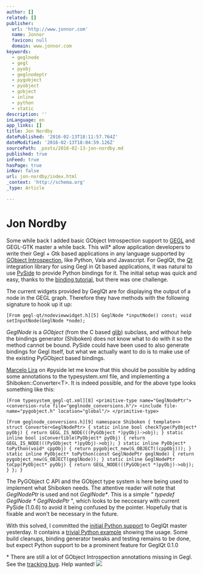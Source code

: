 ```yaml
---
author: []
related: []
publisher:
  url: 'http://www.jonnor.com'
  name: Jonnor
  favicon: null
  domain: www.jonnor.com
keywords:
  - geglnode
  - gegl
  - pyobj
  - geglnodeptr
  - pygobject
  - pyobject
  - gobject
  - inline
  - python
  - static
description: ''
inLanguage: en
app_links: []
title: Jon Nordby
datePublished: '2016-02-13T18:11:57.764Z'
dateModified: '2016-02-13T18:04:59.126Z'
sourcePath: _posts/2016-02-13-jon-nordby.md
published: true
inFeed: true
hasPage: true
inNav: false
url: jon-nordby/index.html
_context: 'http://schema.org'
_type: Article

---
```

# Jon Nordby

Some while back I added basic GObject Introspection support to [GEGL][0] and GEGL-GTK master a while back. This will\* allow application developers to write their Gegl + Gtk based applications in any language supported by [GObject Introspection][1], like Python, Vala and Javascript. For GeglQt, the [Qt][2] integration library for using Gegl in Qt based applications, it was natural to use [PySide][3] to provide Python bindings for it. The initial setup was quick and easy, thanks to the [binding tutorial][4], but there was one challenge.

The current widgets provided by GeglQt are for displaying the output of a node in the GEGL graph. Therefore they have methods with the following signature to hook up it up:

    [From gegl-qt/nodeviewwidget.h][5] GeglNode *inputNode() const; void setInputNode(GeglNode *node);

_GeglNode_ is a _GObject_ (from the C based [glib][6]) subclass, and without help the bindings generator (Shiboken) does not know what to do with it so the method cannot be bound. PySide could have been used to also generate bindings for Gegl itself, but what we actually want to do is to make use of the existing PyGObject based bindings.

[Marcelo Lira][7] on \#pyside let me know that this should be possible by adding some annotations to the typesystem.xml file, and implementing a Shiboken::Converter<T\>. It is indeed possible, and for the above type looks something like this:

    [From typesystem_gegl-qt.xml][8] <primitive-type name="GeglNodePtr"> <conversion-rule file="geglnode_conversions.h"/> <include file-name="pygobject.h" location="global"/> </primitive-type> 

    [From geglnode_conversions.h][9] namespace Shiboken { template<> struct Converter<GeglNodePtr> { static inline bool checkType(PyObject* pyObj) { return GEGL_IS_NODE(((PyGObject *)pyObj)->obj); } static inline bool isConvertible(PyObject* pyObj) { return GEGL_IS_NODE(((PyGObject *)pyObj)->obj); } static inline PyObject* toPython(void* cppObj) { return pygobject_new(G_OBJECT((cppObj))); } static inline PyObject* toPython(const GeglNodePtr geglNode) { return pygobject_new(G_OBJECT(geglNode)); } static inline GeglNodePtr toCpp(PyObject* pyObj) { return GEGL_NODE(((PyGObject *)pyObj)->obj); } }; }

The PyGObject C API and the GObject type system is here being used to implement what Shiboken needs. The attentive reader will note that _GeglNodePtr_ is used and not _GeglNode\*_. This is a simple " _typedef GeglNode \* GeglNodePtr_ ", which looks to be neccesary with current PySide (1.0.6) to avoid it being confused by the pointer. Hopefully that is fixable and won't be necessary in the future.

With this solved, I committed the [initial Python support][10] to GeglQt master yesterday. It contains a [trivial Python example][11] showing the usage. Some build cleanups, binding generator tweaks and testing remains to be done, but expect Python support to be a prominent feature for GeglQt 0.1.0

\* There are still a lot of GObject Introspection annotations missing in Gegl. See the [tracking bug][12]. Help wanted!
[![](http://www.jonnor.com/wp/wp-content/plugins/flattr/img/flattr-badge-large.png)][13]

[0]: http://www.gegl.org/
[1]: https://live.gnome.org/GObjectIntrospection
[2]: http://qt.nokia.com/
[3]: http://www.pyside.org/
[4]: http://developer.qt.nokia.com/wiki/PySide_Binding_Generation_Tutorial
[5]: http://git.gnome.org/browse/gegl-qt/tree/gegl-qt/nodeviewwidget.h
[6]: http://developer.gnome.org/glib/
[7]: http://setanta.wordpress.com/
[8]: http://git.gnome.org/browse/gegl-qt/tree/pygegl-qt/typesystem_gegl-qt.xml
[9]: http://git.gnome.org/browse/gegl-qt/tree/pygegl-qt/geglnode_conversions.h
[10]: http://git.gnome.org/browse/gegl-qt/commit/?id=1a444f65ff80bb15bd43ea1a0206345b83c665e6
[11]: http://git.gnome.org/browse/gegl-qt/tree/examples/pyside-basic.py
[12]: https://bugzilla.gnome.org/show_bug.cgi?id=645822
[13]: http://www.jonnor.com/wp/?flattrss_redirect&id=453&md5=e9ce019de8f99aa917a8af716dfc8639